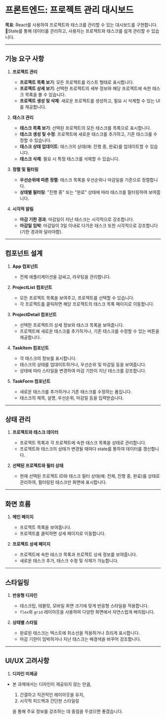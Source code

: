 # 프론트엔드: 프로젝트 관리 대시보드

**목표**: React를 사용하여 프로젝트와 태스크를 관리할 수 있는 대시보드를 구현합니다. State를 통해 데이터를 관리하고, 사용자는 프로젝트와 태스크를 쉽게 관리할 수 있습니다.

---

## 기능 요구 사항

1. **프로젝트 관리**

   - **프로젝트 목록 보기**: 모든 프로젝트를 리스트 형태로 표시합니다.
   - **프로젝트 상세 보기**: 선택한 프로젝트의 세부 정보와 해당 프로젝트에 속한 태스크 목록을 볼 수 있습니다.
   - **프로젝트 생성 및 삭제**: 새로운 프로젝트를 생성하고, 필요 시 삭제할 수 있는 UI를 제공합니다.

2. **태스크 관리**

   - **태스크 목록 보기**: 선택된 프로젝트의 모든 태스크를 목록으로 표시합니다.
   - **태스크 생성 및 수정**: 프로젝트에 새로운 태스크를 추가하고, 기존 태스크를 수정할 수 있습니다.
   - **태스크 상태 업데이트**: 태스크의 상태(예: 진행 중, 완료)를 업데이트할 수 있습니다.
   - **태스크 삭제**: 필요 시 특정 태스크를 삭제할 수 있습니다.

3. **정렬 및 필터링**

   - **우선순위에 따른 정렬**: 태스크 목록을 우선순위나 마감일을 기준으로 정렬합니다.
   - **상태별 필터링**: "진행 중" 또는 "완료" 상태에 따라 태스크를 필터링하여 보여줍니다.

4. **시각적 알림**
   - **마감 기한 경과**: 마감일이 지난 태스크는 시각적으로 강조합니다.
   - **마감일 임박**: 마감일이 3일 이내로 다가온 태스크 또한 시각적으로 강조합니다(기한 경과와 달라야함).

---

## 컴포넌트 설계

1. **App 컴포넌트**

   - 전체 애플리케이션을 감싸고, 라우팅을 관리합니다.

2. **ProjectList 컴포넌트**

   - 모든 프로젝트 목록을 보여주고, 프로젝트를 선택할 수 있습니다.
   - 각 프로젝트를 클릭하면 해당 프로젝트의 태스크 목록 페이지로 이동합니다.

3. **ProjectDetail 컴포넌트**

   - 선택한 프로젝트의 상세 정보와 태스크 목록을 보여줍니다.
   - 프로젝트에 새로운 태스크를 추가하거나, 기존 태스크를 수정할 수 있는 버튼을 제공합니다.

4. **TaskItem 컴포넌트**

   - 각 태스크의 정보를 표시합니다.
   - 태스크의 상태를 업데이트하거나, 우선순위 및 마감일 등을 보여줍니다.
   - 상태에 따라 스타일을 변경하여 마감 기한이 지난 태스크를 강조합니다.

5. **TaskForm 컴포넌트**
   - 새로운 태스크를 추가하거나 기존 태스크를 수정하는 폼입니다.
   - 태스크의 제목, 설명, 우선순위, 마감일 등을 입력받습니다.

---

## 상태 관리

1. **프로젝트와 태스크 데이터**

   - 프로젝트 목록과 각 프로젝트에 속한 태스크 목록을 상태로 관리합니다.
   - 프로젝트와 태스크의 상태가 변경될 때마다 state를 통하여 데이터를 갱신합니다.

2. **선택된 프로젝트와 필터 상태**
   - 현재 선택된 프로젝트 ID와 태스크 필터 상태(예: 전체, 진행 중, 완료)를 상태로 관리하여, 필터링된 태스크만 화면에 표시합니다.

---

## 화면 흐름

1. **메인 페이지**

   - 프로젝트 목록을 보여줍니다.
   - 프로젝트를 클릭하면 상세 페이지로 이동합니다.

2. **프로젝트 상세 페이지**
   - 프로젝트에 속한 태스크 목록과 프로젝트 상세 정보를 보여줍니다.
   - 새로운 태스크 추가, 태스크 수정 및 삭제가 가능합니다.

---

## 스타일링

1. **반응형 디자인**

   - 데스크탑, 태블릿, 모바일 화면 크기에 맞게 반응형 스타일을 적용합니다.
   - `flex`와 `grid` 레이아웃을 사용하여 다양한 화면에서 자연스럽게 배치됩니다.

2. **상태별 스타일**
   - 완료된 태스크는 텍스트에 취소선을 적용하거나 흐리게 표시합니다.
   - 마감 기한이 임박하거나 지난 태스크는 배경색을 바꾸어 강조합니다.

---

## UI/UX 고려사항

1. **디자인 미제공**

- 본 과제에서는 디자인이 제공되지 않는 만큼,

  1. 간결하고 직관적인 레이아웃을 유지,
  2. 시각적 피드백과 간단한 스타일링

  을 통해 주요 정보를 강조하는 데 중점을 두셨으면 좋겠습니다.
